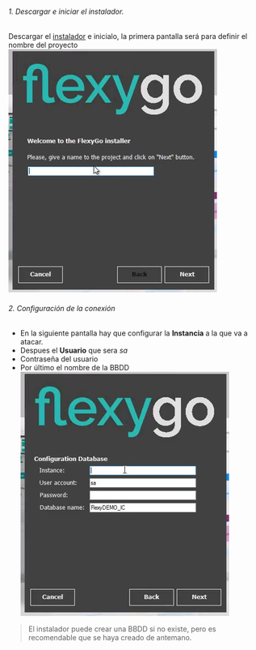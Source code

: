 ###### 1. Descargar e iniciar el instalador.
Descargar el [instalador](https://nuget.flexygo.com/setup/CRMInstaller.zip) e inicialo, la primera pantalla será para definir el nombre del proyecto
![Primer paso de la instalación](/ERP_CRM/CRM_FlexyGo/Documentacion/img/Screenshot_1.png  "Primer paso de la instalación")
###### 2. Configuración de la conexión 
+ En la siguiente pantalla hay que configurar la **Instancia** a la que va a atacar.
+ Despues el **Usuario** que sera *sa* 
+ Contraseña del usuario 
+ Por último el nombre de la BBDD
![Configuracion de la conexión](/ERP_CRM\CRM_FlexyGo\Documentacion\img\Screenshot_2.png "Configuracion de la conexión")
>El instalador puede crear una BBDD si no existe, pero es recomendable que se haya creado de antemano.
